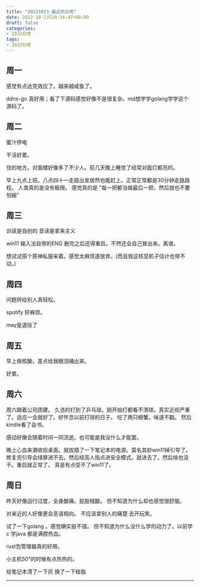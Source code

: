 ```yaml
---
title: "20221023_最近的日常"
date: 2022-10-23T20:34:47+08:00
draft: false
categories:
- 2022日常
tags:
- 2022日常
---
```


## 周一

感觉有点达克效应了。越来越咸鱼了。

ddns-go 真好用；看了下源码感觉好像不是很复杂。md想学学golang学学这个源码了。



## 周二

蜜汁停电

干活好累。

住的地方。对面楼好像多了不少人。前几天晚上睡觉了经常对面灯都亮的。

早上九点上班。八点四十一走路出发居然也能赶上。正常正常都是30分钟走路路程。
人类真的是没有极限。
感觉真的是  ”每一把都当做最后一把，然后就也不要怕输”  

## 周三

训读是自创的 音读是拿来主义

win11 输入法自带的ENG 删完之后还得重启。不然还会自己冒出来。离谱。

想试试搭个原神私服来着。感觉太麻烦遂放弃。(而且我这核显机子估计也带不动。)

## 周四

问题转给别人真轻松。

spotify 好麻烦。

may皇退役了

## 周五

早上做核酸。差点给我眼泪捅出来。

好累。

## 周六

周六跟着公司团建。
久违的打到了乒乓球。刚开始打都看不清球。真实近视严重了。适应一会就好了。好怀念以前打球的日子。
吃了两只螃蟹。味道不戳。
然后kindle看了会书。

感动好像会随着时间一同流逝。也可能是我没什么才能罢。

晚上心血来潮收拾桌面。就拔插了一下笔记本的电源。莫名其妙win11掉引导了。修复完引导会绿屏进不去。然后经高人指点进安全模式。就进去了。然后啥也没干。重启就正常了。
真是有点受不了win11了。

## 周日

昨天好像运行过度，全身酸痛。屁股贼酸。
但不知道为什么却也感觉很舒服。

对亲近的人好像更会恶语相向。
不应该拿别人的痛楚 去开玩笑。



试了一下golang 。感觉确实挺不错。
但不知道为什么没什么学的动力了。以前学c 学java 都是满腔热血。

rust包管理器真的好用。

小主机50°的时候有点热热的。

给笔记本清了一下灰 换了一下硅脂



---

